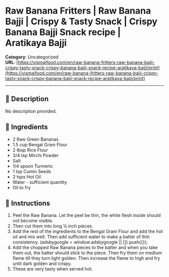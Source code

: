 # Raw Banana Fritters | Raw Banana Bajji | Crispy & Tasty Snack | Crispy Banana Bajji Snack recipe | Aratikaya Bajji

**Category**: Uncategorized  
**URL**: [https://vismaifood.com/en/raw-banana-fritters-raw-banana-bajji-crispy-tasty-snack-crispy-banana-bajji-snack-recipe-aratikaya-bajji/print](https://vismaifood.com/en/raw-banana-fritters-raw-banana-bajji-crispy-tasty-snack-crispy-banana-bajji-snack-recipe-aratikaya-bajji/print)  


---

## 📝 Description
No description provided.



## 🧂 Ingredients
- 2 Raw Green Bananas
- 1.5 cup Bengal Gram Flour
- 2 tbsp Rice Flour
- 3/4 tsp Mirchi Powder
- Salt
- 1/4 spoon Turmeric
- 1 tsp Cumin Seeds
- 2 tsps Hot Oil
- Water - sufficient quantity
- Oil to fry

## 🍳 Instructions
1. Peel the Raw Banana. Let the peel be thin, the white flesh inside should not become visible.
2. Then cut them into long ¼ inch pieces.
3. Add the rest of the ingredients to the Bengal Gram Flour and add the hot oil and mix well. Then add sufficient water to make a batter of thin consistency. (adsbygoogle = window.adsbygoogle || []).push({});
4. Add the chopped Raw Banana pieces to the batter and when you take them out, the batter should stick to the piece. Then fry them on medium flame till they turn light golden. Then increase the flame to high and fry until dark golden and crispy.
5. These are very tasty when served hot.


